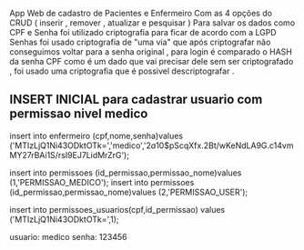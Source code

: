 App Web de cadastro de Pacientes e Enfermeiro 
Com as  4 opções do CRUD ( inserir , remover , atualizar e pesquisar ) 
Para salvar os dados como CPF e  Senha foi utilizado criptografia para ficar de acordo com a LGPD 
Senhas foi usado criptografia de "uma via" que  após criptografar não conseguimos voltar para a senha original , para login é comparado o HASH da senha
CPF como é um dado que vai precisar dele sem ser criptografado , foi usado uma criptografia que é possivel descriptografar .

## INSERT INICIAL para cadastrar usuario com permissao nivel medico 
insert into enfermeiro (cpf,nome,senha)values ('MTIzLjQ1Ni43ODktOTk=','medico','$2a$10$pScqXfx.2Bt/wKeNdLA9G.c14vmMY27rBAi1S/rsI9EJ7LidMrZrG');


insert into permissoes (id_permissao,permissao_nome)values (1,'PERMISSAO_MEDICO');
insert into permissoes (id_permissao,permissao_nome)values (2,'PERMISSAO_USER');


insert into permissoes_usuarios(cpf,id_permissao) values ('MTIzLjQ1Ni43ODktOTk=',1);

usuario: medico
senha: 123456
